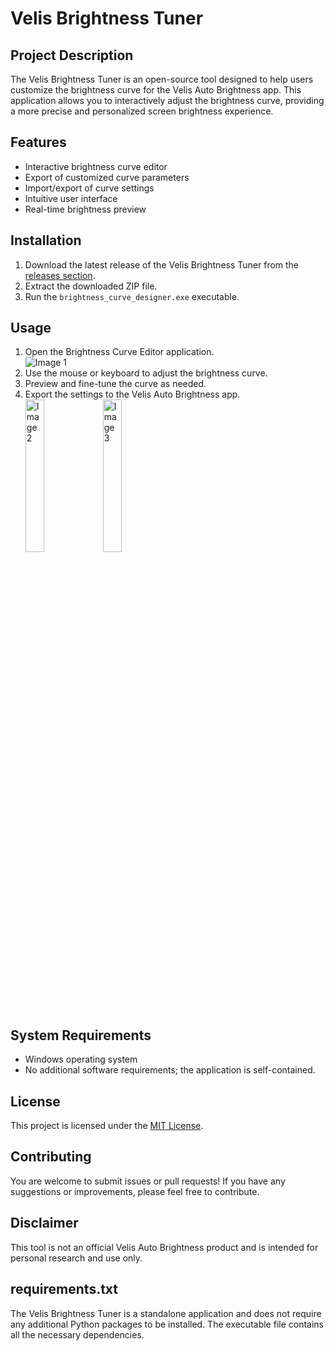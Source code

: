 # Velis Brightness Tuner

## Project Description

The Velis Brightness Tuner is an open-source tool designed to help users customize the brightness curve for the Velis Auto Brightness app. This application allows you to interactively adjust the brightness curve, providing a more precise and personalized screen brightness experience.

## Features

- Interactive brightness curve editor
- Export of customized curve parameters
- Import/export of curve settings
- Intuitive user interface
- Real-time brightness preview

## Installation

1. Download the latest release of the Velis Brightness Tuner from the [releases section](https://github.com/Yen-Lung-Huang/velis-brightness-tuner/releases/latest).
2. Extract the downloaded ZIP file.
3. Run the `brightness_curve_designer.exe` executable.

## Usage

1. Open the Brightness Curve Editor application.  
![Image 1](https://github.com/user-attachments/assets/5275f849-d1bb-4dc0-b39e-4a97fc7a4ea7)
2. Use the mouse or keyboard to adjust the brightness curve.  
3. Preview and fine-tune the curve as needed.  
4. Export the settings to the Velis Auto Brightness app.  
   <img src="https://github.com/user-attachments/assets/25854095-9cbb-4744-a589-3ddcd3361ec4" alt="Image 2" width="25%">
   <img src="https://github.com/user-attachments/assets/f74677cd-c6da-404b-abc2-f97f543d9f2d" alt="Image 3" width="25%">

## System Requirements

- Windows operating system
- No additional software requirements; the application is self-contained.

## License

This project is licensed under the [MIT License](LICENSE).

## Contributing

You are welcome to submit issues or pull requests! If you have any suggestions or improvements, please feel free to contribute.

## Disclaimer

This tool is not an official Velis Auto Brightness product and is intended for personal research and use only.

## requirements.txt

The Velis Brightness Tuner is a standalone application and does not require any additional Python packages to be installed. The executable file contains all the necessary dependencies.
